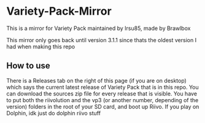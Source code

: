 # Variety-Pack-Mirror
This is a mirror for Variety Pack maintained by Irsu85, made by Brawlbox

This mirror only goes back until version 3.1.1 since thats the oldest version I had when making this repo

## How to use

There is a Releases tab on the right of this page (if you are on desktop) which says the current latest release of Variety Pack that is in this repo. You can download the sources zip file for every release that is visible. You have to put both the riivolution and the vp3 (or another number, depending of the version) folders in the root of your SD card, and boot up Riivo. If you play on Dolphin, idk just do dolphin riivo stuff

